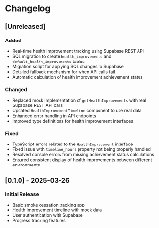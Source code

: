 # Changelog

## [Unreleased]

### Added
- Real-time health improvement tracking using Supabase REST API
- SQL migration to create `health_improvements` and `default_health_improvements` tables
- Migration script for applying SQL changes to Supabase
- Detailed fallback mechanism for when API calls fail
- Automatic calculation of health improvement achievement status

### Changed
- Replaced mock implementation of `getHealthImprovements` with real Supabase REST API calls
- Updated `HealthImprovementTimeline` component to use real data
- Enhanced error handling in API endpoints
- Improved type definitions for health improvement interfaces

### Fixed
- TypeScript errors related to the `HealthImprovement` interface
- Fixed issue with `timeline_hours` property not being properly handled
- Resolved console errors from missing achievement status calculations
- Ensured consistent display of health improvements between different environments

## [0.1.0] - 2025-03-26

### Initial Release
- Basic smoke cessation tracking app
- Health improvement timeline with mock data
- User authentication with Supabase
- Progress tracking features 